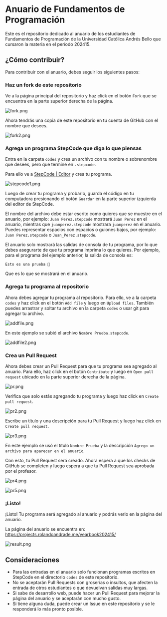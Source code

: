 # Anuario de Fundamentos de Programación

Este es el repositorio dedicado al anuario de los estudiantes de Fundamentos de Programación de la Universidad Católica Andrés Bello que
cursaron la materia en el período 202415. 

## ¿Cómo contribuir?

Para contribuir con el anuario, debes seguir los siguientes pasos:

### Haz un fork de este repositorio

Ve a la página principal del repositorio y haz click en el botón `Fork` que se encuentra en la parte superior derecha de la página.

![fork.png](.github/docs/fork.png)

Ahora tendrás una copia de este repositorio en tu cuenta de GitHub con el nombre que desees.

![fork2.png](.github/docs/fork2.png)

### Agrega un programa StepCode que diga lo que piensas

Entra en la carpeta `codes` y crea un archivo con tu nombre o sobrenombre que desees, pero que termine en `.stepcode`. 

Para ello ve a [StepCode | Editor](https://stepcode.online) y crea tu programa.

![stepcode1.png](.github/docs/stepcode1.png)

Luego de crear tu programa y probarlo, guarda el código en tu computadora presionando el botón `Guardar` en la parte 
superior izquierda del editor de StepCode.

El nombre del archivo debe estar escrito como quieres que se muestre en el anuario, por ejemplo: `Juan Perez.stepcode` mostrará
`Juan Perez` en el anuario, mientras que `juanperez.stepcode` mostrara `juanperez` en el anuario. Puedes representar espacios con
espacios o guiones bajos, por ejemplo: `Juan Perez.stepcode` o `Juan_Perez.stepcode`.

El anuario solo mostrará las salidas de consola de tu programa, por lo que debes asegurarte de que tu programa imprima lo que quieres.
Por ejemplo, para el programa del ejemplo anterior, la salida de consola es:

```
Esto es una prueba 🤖
```

Que es lo que se mostrará en el anuario.

### Agrega tu programa al repositorio

Ahora debes agregar tu programa al repositorio. Para ello, ve a la carpeta `codes` y haz click en el botón `Add file` y luego en `Upload files`.
También puedes arrastrar y soltar tu archivo en la carpeta `codes` o usar git para agregar tu archivo.

![addfile.png](.github/docs/addfile.png)

En este ejemplo se subió el archivo `Nombre Prueba.stepcode`.

![addfile2.png](.github/docs/addfile2.png)

### Crea un Pull Request

Ahora debes crear un Pull Request para que tu programa sea agregado al anuario. Para ello, haz click en el botón `Contribute` y luego en `Open pull request`
ubicado en la parte superior derecha de la página.

![pr.png](.github/docs/pr.png)

Verifica que solo estás agregando tu programa y luego haz click en `Create pull request`.

![pr2.png](.github/docs/pr2.png)

Escribe un título y una descripción para tu Pull Request y luego haz click en `Create pull request`.

![pr3.png](.github/docs/pr3.png)

En este ejemplo se usó el título `Nombre Prueba` y la descripción `Agrego un archivo para aparecer en el anuario`.

Con esto, tu Pull Request será creado. Ahora espera a que los checks de GitHub se completen y luego espera a que tu Pull Request sea aprobada
por el profesor.

![pr4.png](.github/docs/pr4.png)

![pr5.png](.github/docs/pr5.png)

### ¡Listo!

¡Listo! Tu programa será agregado al anuario y podrás verlo en la página del anuario.

La página del anuario se encuentra en: https://projects.rolandoandrade.me/yearbook202415/

![result.png](.github/docs/result.png)

## Consideraciones

- Para las entradas en el anuario solo funcionan programas escritos en StepCode en el
directorio `codes` de este repositorio.
- No se aceptarán Pull Requests con groserías o insultos, que afecten
la entrada de otros estudiantes o que devuelvan salidas muy largas.
- Si sabe de desarrollo web, puede hacer un Pull Request para mejorar la página del anuario y
se aceptarán con mucho gusto.
- Si tiene alguna duda, puede crear un Issue en este repositorio y se le responderá lo más pronto posible.




